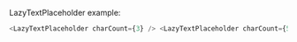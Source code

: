 LazyTextPlaceholder example:

```js
<LazyTextPlaceholder charCount={3} /> <LazyTextPlaceholder charCount={5} />
```